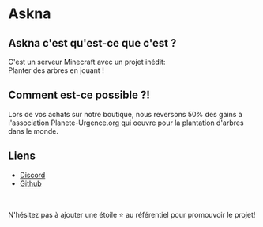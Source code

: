 # Askna

## Askna c'est qu'est-ce que c'est ? <br>
C'est un serveur Minecraft avec un projet inédit: <br>
Planter des arbres en jouant ! 

## Comment est-ce possible ?! <br>
Lors de vos achats sur notre boutique, nous reversons 50% des gains à l'association Planete-Urgence.org qui oeuvre pour la plantation d'arbres dans le monde.

## Liens

*   [Discord](https://discord.gg/9hMb6NadBn)
*   [Github](https://github.com/Pluzdev/askna/)
<br>

N'hésitez pas à ajouter une étoile ⭐ au référentiel pour promouvoir le projet!
